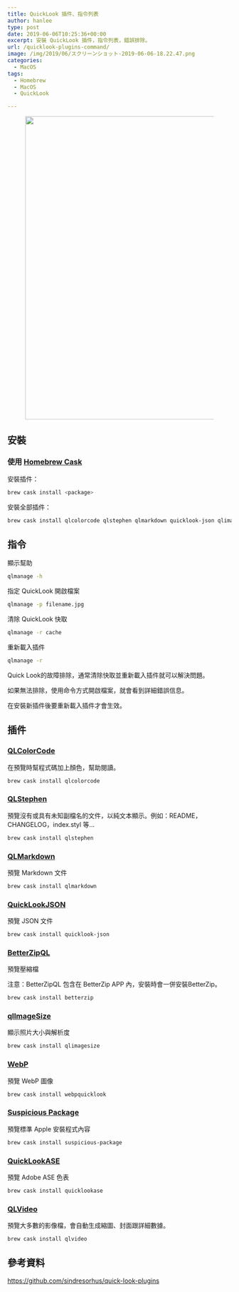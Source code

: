 ```yaml
---
title: QuickLook 插件、指令列表
author: hanlee
type: post
date: 2019-06-06T10:25:36+00:00
excerpt: 安裝 QuickLook 插件，指令列表，錯誤排除。
url: /quicklook-plugins-command/
image: /img/2019/06/スクリーンショット-2019-06-06-18.22.47.png
categories:
  - MacOS
tags:
  - Homebrew
  - MacOS
  - QuickLook

---
```

<figure class="wp-block-image"><img loading="lazy" width="1024" height="680" src="https://blog.hanlee.co/wp-content/uploads/2019/06/スクリーンショット-2019-06-06-18.22.47-1024x680.png" alt="" class="wp-image-388" srcset="https://blog.hanlee.co/wp-content/uploads/2019/06/スクリーンショット-2019-06-06-18.22.47-1024x680.png 1024w, https://blog.hanlee.co/wp-content/uploads/2019/06/スクリーンショット-2019-06-06-18.22.47-300x199.png 300w, https://blog.hanlee.co/wp-content/uploads/2019/06/スクリーンショット-2019-06-06-18.22.47-768x510.png 768w, https://blog.hanlee.co/wp-content/uploads/2019/06/スクリーンショット-2019-06-06-18.22.47.png 1472w" sizes="(max-width: 1024px) 100vw, 1024px" /></figure> 

## 安裝

### 使用&nbsp;[Homebrew Cask][1]

安裝插件：

```bash
brew cask install <package>
```

安裝全部插件：

```bash
brew cask install qlcolorcode qlstephen qlmarkdown quicklook-json qlimagesize webpquicklook suspicious-package quicklookase qlvideo
```

## 指令

顯示幫助

```bash
qlmanage -h
```

指定 QuickLook 開啟檔案

```bash
qlmanage -p filename.jpg
```

清除 QuickLook 快取

```bash
qlmanage -r cache
```

重新載入插件

```bash
qlmanage -r
```

Quick Look的故障排除，通常清除快取並重新載入插件就可以解決問題。

如果無法排除，使用命令方式開啟檔案，就會看到詳細錯誤信息。

在安裝新插件後要重新載入插件才會生效。

## 插件

### [QLColorCode][2]

在預覽時幫程式碼加上顏色，幫助閱讀。

```bash
brew cask install qlcolorcode
```

### [QLStephen][3]

預覽沒有或具有未知副檔名的文件，以純文本顯示。例如：README，CHANGELOG，index.styl 等&#8230;

```bash
brew cask install qlstephen
```

### [QLMarkdown][4]

預覽 Markdown&nbsp;文件

```bash
brew cask install qlmarkdown
```

### [QuickLookJSON][5]

預覽 JSON 文件

```bash
brew cask install quicklook-json
```

### [BetterZipQL][6]

預覽壓縮檔

注意：BetterZipQL 包含在 BetterZip APP 內，安裝時會一併安裝BetterZip。

```bash
brew cask install betterzip
```

### [qlImageSize][7]

顯示照片大小與解析度

```bash
brew cask install qlimagesize
```

### [WebP][8]

預覽 WebP 圖像

```bash
brew cask install webpquicklook
```

### [Suspicious Package][9]

預覽標準 Apple 安裝程式內容

```bash
brew cask install suspicious-package
```

### [QuickLookASE][10]

預覽 Adobe ASE 色表

```bash
brew cask install quicklookase
```

### [QLVideo][11]

預覽大多數的影像檔，會自動生成縮圖、封面跟詳細數據。

```bash
brew cask install qlvideo
```

## 參考資料

<https://github.com/sindresorhus/quick-look-plugins>

 [1]: https://github.com/phinze/homebrew-cask
 [2]: https://github.com/anthonygelibert/QLColorCode
 [3]: https://github.com/whomwah/qlstephen
 [4]: https://github.com/toland/qlmarkdown
 [5]: http://www.sagtau.com/quicklookjson.html
 [6]: https://macitbetter.com/downloads/
 [7]: https://github.com/Nyx0uf/qlImageSize
 [8]: https://github.com/dchest/webp-quicklook
 [9]: http://www.mothersruin.com/software/SuspiciousPackage/
 [10]: https://github.com/rsodre/QuickLookASE
 [11]: https://github.com/Marginal/QLVideo